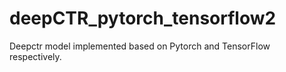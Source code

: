 # deepCTR_pytorch_tensorflow2
Deepctr model implemented based on Pytorch and TensorFlow respectively.
